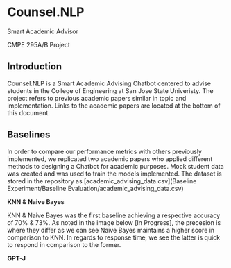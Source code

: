 # Counsel.NLP

Smart Academic Advisor 

CMPE 295A/B Project

## Introduction
Counsel.NLP is a Smart Academic Advising Chatbot centered to advise students in the College of Engineering at San Jose State Univeristy. The project refers to previous academic papers similar in topic and implementation. Links to the academic papers are located at the bottom of this document.

## Baselines
In order to compare our performance metrics with others previously implemented, we replicated two academic papers who applied different methods to designing a Chatbot for academic purposes. Mock student data was created and was used to train the models implemented. The dataset is stored in the repository as [academic_advising_data.csv](Baseline Experiment/Baseline Evaluation/academic_advising_data.csv)


**KNN & Naive Bayes**

KNN & Naive Bayes was the first baseline achieving a respective accuracy of 70% & 73%. As noted in the image below [In Progress], the precesion is where they differ as we can see Naive Bayes maintains a higher score in comparison to KNN. In regards to response time, we see the latter is quick to respond in comparison to the former.

**GPT-J**
